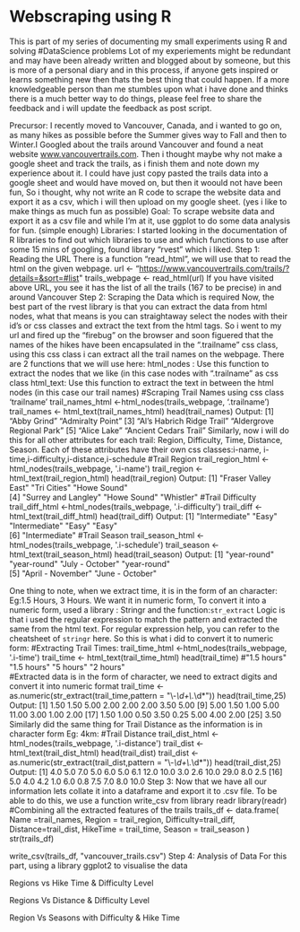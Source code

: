 # Webscraping using R
This is part of my series of documenting my small experiments using R and solving #DataScience problems
Lot of my experiements might be redundant and may have been already written and blogged about by someone, but this is more of a personal diary and in this process, if anyone gets inspired or learns something new then thats the best thing that could happen.
If a more knowledgeable person than me stumbles upon what i have done and thinks there is a much better way to do things, please feel free to share the feedback and i will update the feedback as post script.

Precursor: I recently moved to Vancouver, Canada, and i wanted to go on, as many hikes as possible before the Summer gives way to Fall and then to Winter.I Googled about the trails around Vancouver and found a neat website www.vancouvertrails.com. Then i thought maybe why not make a google sheet and track the trails, as i finish them and note down my experience about it. I could have just copy pasted the trails data into a google sheet and would have moved on, but then it woould not have been fun, So i thought, why not write an R code to scrape the website data and export it as a csv, which i will then upload on my google sheet. (yes i like to make things as much fun as possible)
Goal: To scrape website data and export it as a csv file and while I’m at it, use ggplot to do some data analysis for fun. (simple enough)
Libraries: I started looking in the documentation of R libraries to find out which libraries to use and which functions to use after some 15 mins of googling, found library “rvest” which i liked.
Step 1: Reading the URL
There is a function “read_html”, we will use that to read the html on the given webpage.
url <- “https://www.vancouvertrails.com/trails/?details=&sort=#list"
trails_webpage <- read_html(url)
If you have visited above URL, you see it has the list of all the trails (167 to be precise) in and around Vancouver
Step 2: Scraping the Data which is required
Now, the best part of the rvest library is that you can extract the data from html nodes, what that means is you can straightaway select the nodes with their id’s or css classes and extract the text from the html tags. So i went to my url and fired up the “firebug” on the browser and soon figuered that the names of the hikes have been encapsulated in the “.trailname” css class, using this css class i can extract all the trail names on the webpage.
There are 2 functions that we will use here:
html_nodes : Use this function to extract the nodes that we like (in this case nodes with “.trailname” as css class
html_text: Use this function to extract the text in between the html nodes (in this case our trail names)
#Scraping Trail Names using css class ‘trailname’
trail_names_html <-html_nodes(trails_webpage, ‘.trailname’)
trail_names <- html_text(trail_names_html)
head(trail_names)
Output:
[1] “Abby Grind” “Admiralty Point” 
[3] “Al’s Habrich Ridge Trail” “Aldergrove Regional Park”
[5] “Alice Lake” “Ancient Cedars Trail”
Similarly, now i will do this for all other attributes for each trail: Region, Difficulty, Time, Distance, Season. Each of these attributes have their own css classes:i-name, i-time,i-difficulty,i-distance,i-schedule
#Trail Region
trail_region_html <-html_nodes(trails_webpage, '.i-name')
trail_region <- html_text(trail_region_html)
head(trail_region)
Output:
[1] "Fraser Valley East" "Tri Cities"         "Howe Sound"        
[4] "Surrey and Langley" "Howe Sound"         "Whistler"
#Trail Difficulty
trail_diff_html <-html_nodes(trails_webpage, '.i-difficulty')
trail_diff <- html_text(trail_diff_html)
head(trail_diff)
Output:
[1] "Intermediate" "Easy"   "Intermediate" "Easy"         "Easy"        
[6] "Intermediate"
#Trail Season
trail_season_html <-html_nodes(trails_webpage, '.i-schedule')
trail_season <- html_text(trail_season_html)
head(trail_season)
Output:
[1] "year-round"  "year-round"   "July - October"   "year-round"      
[5] "April - November" "June - October"  
>
One thing to note, when we extract time, it is in the form of an character: Eg:1.5 Hours, 3 Hours. We want it in numeric form, To convert it into a numeric form, used a library : Stringr and the function:`str_extract`
Logic is that i used the regular expression to match the pattern and extracted the same from the html text. For regular expression help, you can refer to the cheatsheet of `stringr` here.
So this is what i did to convert it to numeric form:
#Extracting Trail Times:
trail_time_html <-html_nodes(trails_webpage, '.i-time')
trail_time <- html_text(trail_time_html)
head(trail_time)
#"1.5 hours" "1.5 hours" "5 hours"   "2 hours"  
#Extracted data is in the form of character, we need to extract digits and convert it into numeric format
trail_time <- as.numeric(str_extract(trail_time,pattern = "\\-*\\d+\\.*\\d*"))
head(trail_time,25)
Output:
[1]  1.50  1.50  5.00  2.00  2.00  2.00  3.50  5.00
[9]  5.00  1.50  1.00  5.00 11.00  3.00  1.00  2.00
[17]  1.50  1.00  0.50  3.50  0.25  5.00  4.00  2.00
[25]  3.50
Similarly did the same thing for Trail Distance as the information is in character form Eg: 4km:
#Trail Distance
trail_dist_html <-html_nodes(trails_webpage, '.i-distance')
trail_dist <- html_text(trail_dist_html)
head(trail_dist)
trail_dist <- as.numeric(str_extract(trail_dist,pattern = "\\-*\\d+\\.*\\d*"))
head(trail_dist,25)
Output:
[1]  4.0  5.0  7.0  5.0  6.0  5.0  6.1 12.0 10.0  3.0  2.6 10.0 29.0  8.0  2.5
[16]  5.0  4.0  4.2  1.0  6.0  0.8  7.5  7.0  8.0 10.0
Step 3: Now that we have all our information lets collate it into a dataframe and export it to .csv file. To be able to do this, we use a function write_csv from library readr
library(readr)
#Combining all the extracted features of the trails
trails_df <- data.frame(
  Name =trail_names,
  Region = trail_region,
  Difficulty=trail_diff,
  Distance=trail_dist,
  HikeTime = trail_time,
  Season = trail_season
  )
str(trails_df)

write_csv(trails_df, "vancouver_trails.csv")
Step 4: Analysis of Data
For this part, using a library ggplot2 to visualise the data

Regions vs Hike Time & Difficulty Level

Regions Vs Distance & Difficulty Level

Region Vs Seasons with Difficulty & Hike Time
